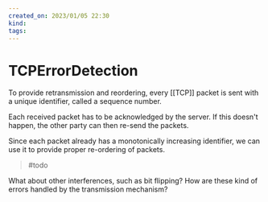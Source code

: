 ```yaml
---
created_on: 2023/01/05 22:30
kind:
tags:
---
```


# TCPErrorDetection

To provide retransmission and reordering, every [[TCP]] packet is sent with a unique identifier, called a sequence number.  

Each received packet has to be acknowledged by the server. If this doesn't happen, the other party can then re-send the packets.

Since each packet already has a monotonically increasing identifier, we can use it to provide proper re-ordering of packets.

> #todo

What about other interferences, such as bit flipping? How are these kind of errors handled by the transmission mechanism?
